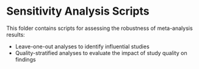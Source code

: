 # Sensitivity Analysis Scripts

This folder contains scripts for assessing the robustness of meta-analysis results:
- Leave-one-out analyses to identify influential studies
- Quality-stratified analyses to evaluate the impact of study quality on findings

